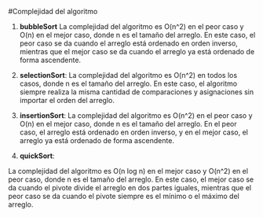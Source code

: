 #Complejidad del algoritmo


1. **bubbleSort**
La complejidad del algoritmo es O(n^2) en el peor caso y O(n) en el mejor caso, donde n es el tamaño del arreglo. En este caso, el peor caso se da cuando el arreglo está ordenado en orden inverso, mientras que el mejor caso se da cuando el arreglo ya está ordenado de forma ascendente.

2. **selectionSort**:
La complejidad del algoritmo es O(n^2) en todos los casos, donde n es el tamaño del arreglo. En este caso, el algoritmo siempre realiza la misma cantidad de comparaciones y asignaciones sin importar el orden del arreglo.


3. **insertionSort**:
La complejidad del algoritmo es O(n^2) en el peor caso y O(n) en el mejor caso, donde n es el tamaño del arreglo. En el peor caso, el arreglo está ordenado en orden inverso, y en el mejor caso, el arreglo ya está ordenado de forma ascendente.

4. **quickSort**:

La complejidad del algoritmo es O(n log n) en el mejor caso y O(n^2) en el peor caso, donde n es el tamaño del arreglo. En este caso, el mejor caso se da cuando el pivote divide el arreglo en dos partes iguales, mientras que el peor caso se da cuando el pivote siempre es el mínimo o el máximo del arreglo.